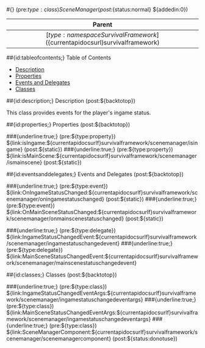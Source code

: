 #{} (pre:${type:class}) SceneManager (post:${status:normal} ${addedin:0})

| Parent |
| :---: |
| [${type:namespace} SurvivalFramework](${currentapidocsurl}survivalframework) |

##{id:tableofcontents;} Table of Contents

- [Description](#description)
- [Properties](#properties)
- [Events and Delegates](#eventsanddelegates)
- [Classes](#classes)

##{id:description;} Description (post:${backtotop})

This class provides events for the player's ingame status.

##{id:properties;} Properties (post:${backtotop})

###{underline:true;} (pre:${type:property}) ${link:isIngame:${currentapidocsurlf}survivalframework/scenemanager/isingame} (post:${static})
###{underline:true;} (pre:${type:property}) ${link:isMainScene:${currentapidocsurlf}survivalframework/scenemanager/ismainscene} (post:${static})

##{id:eventsanddelegates;} Events and Delegates (post:${backtotop})

###{underline:true;} (pre:${type:event}) ${link:OnIngameStatusChanged:${currentapidocsurlf}survivalframework/scenemanager/oningamestatuschanged} (post:${static})
###{underline:true;} (pre:${type:event}) ${link:OnMainSceneStatusChanged:${currentapidocsurlf}survivalframework/scenemanager/onmainscenestatuschanged} (post:${static})

###{underline:true;} (pre:${type:delegate}) ${link:IngameStatusChangedEvent:${currentapidocsurlf}survivalframework/scenemanager/ingamestatuschangedevent}
###{underline:true;} (pre:${type:delegate}) ${link:MainSceneStatusChangedEvent:${currentapidocsurlf}survivalframework/scenemanager/mainscenestatuschangedevent}

##{id:classes;} Classes (post:${backtotop})

###{underline:true;} (pre:${type:class}) ${link:IngameStatusChangedEventArgs:${currentapidocsurlf}survivalframework/scenemanager/ingamestatuschangedeventargs}
###{underline:true;} (pre:${type:class}) ${link:MainSceneStatusChangedEventArgs:${currentapidocsurlf}survivalframework/scenemanager/ingamestatuschangedeventargs}
###{underline:true;} (pre:${type:class}) ${link:SceneManagerComponent:${currentapidocsurlf}survivalframework/scenemanager/scenemanagercomponent} (post:${status:donotuse})